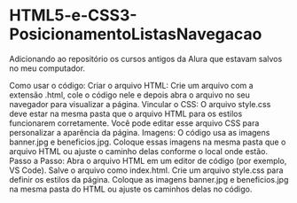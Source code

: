 # HTML5-e-CSS3-PosicionamentoListasNavegacao

Adicionando ao repositório os cursos antigos da Alura que estavam salvos no meu computador.

Como usar o código:
Criar o arquivo HTML: Crie um arquivo com a extensão .html, cole o código nele e depois abra o arquivo no seu navegador para visualizar a página.
Vincular o CSS: O arquivo style.css deve estar na mesma pasta que o arquivo HTML para os estilos funcionarem corretamente. Você pode editar esse arquivo CSS para personalizar a aparência da página.
Imagens: O código usa as imagens banner.jpg e beneficios.jpg. Coloque essas imagens na mesma pasta que o arquivo HTML ou ajuste o caminho delas conforme o local onde estão.
Passo a Passo:
Abra o arquivo HTML em um editor de código (por exemplo, VS Code).
Salve o arquivo como index.html.
Crie um arquivo style.css para definir os estilos da página.
Coloque as imagens banner.jpg e beneficios.jpg na mesma pasta do HTML ou ajuste os caminhos delas no código.
